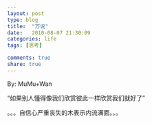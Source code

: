 ```yaml
---
layout: post
type: blog
title:  "万说"
date:   2010-08-07 21:30:09
categories: life
tags: [思考]

comments: true
share: true
---
```

By: MuMu+Wan

“如果别人懂得像我们欣赏彼此一样欣赏我们就好了”

。。。自信心严重丧失的木表示内流满面。。。
